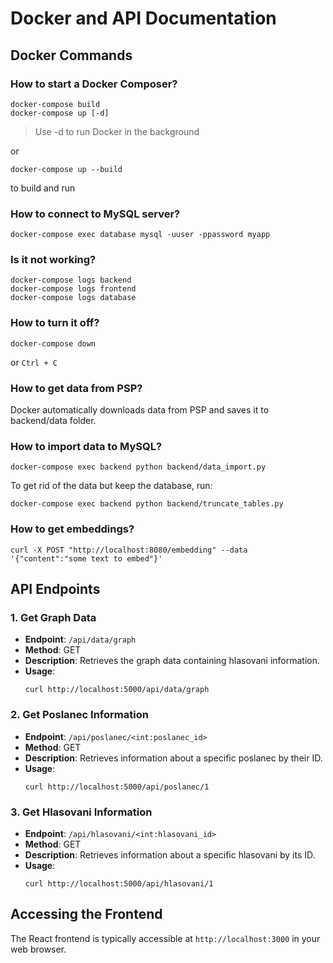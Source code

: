 # Docker and API Documentation

## Docker Commands

### How to start a Docker Composer?
```
docker-compose build
docker-compose up [-d]
```
> Use -d to run Docker in the background

or

```
docker-compose up --build
```
to build and run

### How to connect to MySQL server?
```
docker-compose exec database mysql -uuser -ppassword myapp
```

### Is it not working?
```
docker-compose logs backend
docker-compose logs frontend
docker-compose logs database
```

### How to turn it off?
```
docker-compose down
```
or `Ctrl + C`

### How to get data from PSP?
Docker automatically downloads data from PSP and saves it to backend/data folder.

### How to import data to MySQL?
```
docker-compose exec backend python backend/data_import.py
```
To get rid of the data but keep the database, run:
```
docker-compose exec backend python backend/truncate_tables.py
```

### How to get embeddings?
```
curl -X POST "http://localhost:8080/embedding" --data '{"content":"some text to embed"}'
```

## API Endpoints

### 1. Get Graph Data
- **Endpoint**: `/api/data/graph`
- **Method**: GET
- **Description**: Retrieves the graph data containing hlasovani information.
- **Usage**:
  ```
  curl http://localhost:5000/api/data/graph
  ```

### 2. Get Poslanec Information
- **Endpoint**: `/api/poslanec/<int:poslanec_id>`
- **Method**: GET
- **Description**: Retrieves information about a specific poslanec by their ID.
- **Usage**:
  ```
  curl http://localhost:5000/api/poslanec/1
  ```

### 3. Get Hlasovani Information
- **Endpoint**: `/api/hlasovani/<int:hlasovani_id>`
- **Method**: GET
- **Description**: Retrieves information about a specific hlasovani by its ID.
- **Usage**:
  ```
  curl http://localhost:5000/api/hlasovani/1
  ```

## Accessing the Frontend

The React frontend is typically accessible at `http://localhost:3000` in your web browser.